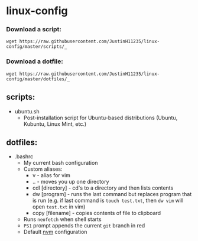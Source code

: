 # linux-config

### Download a script:
`wget https://raw.githubusercontent.com/JustinH11235/linux-config/master/scripts/_`

### Download a dotfile:
`wget https://raw.githubusercontent.com/JustinH11235/linux-config/master/dotfiles/_`

## **scripts:**
* ubuntu<span>.</span>sh
    * Post-installation script for Ubuntu-based distributions (Ubuntu, Kubuntu, Linux Mint, etc.)

## **dotfiles:**
* .bashrc
    * My current bash configuration
    * Custom aliases:
        * v - alias for vim
        * .. - moves you up one directory
        * cdl [directory] - cd's to a directory and then lists contents
        * dw [program] - runs the last command but replaces program that is run (e.g. if last command is `touch test.txt`, then `dw vim` will open `test.txt` in vim)
        * copy [filename] - copies contents of file to clipboard
    * Runs `neofetch` when shell starts
    * `PS1` prompt appends the current `git` branch in red
    * Default [nvm](https://github.com/nvm-sh/nvm#readme) configuration
